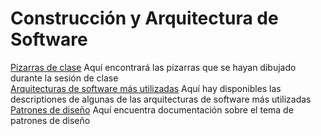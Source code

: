 # Construcción y Arquitectura de Software

[Pizarras de clase](https://drive.google.com/drive/folders/12z3VBe9K4xrBE5uQd4_sjJyyYx9PzV50?usp=sharing) Aquí encontrará las pizarras que se hayan dibujado durante la sesión de clase\
[Arquitecturas de software más utilizadas](https://medium.com/@maniakhitoccori/los-10-patrones-comunes-de-arquitectura-de-software-d8b9047edf0b) Aquí hay disponibles las descriptiones de algunas de las arquitecturas de software más utilizadas\
[Patrones de diseño](https://www.tutorialspoint.com/design_pattern/index.htm) Aquí encuentra documentación sobre el tema de patrones de diseño

